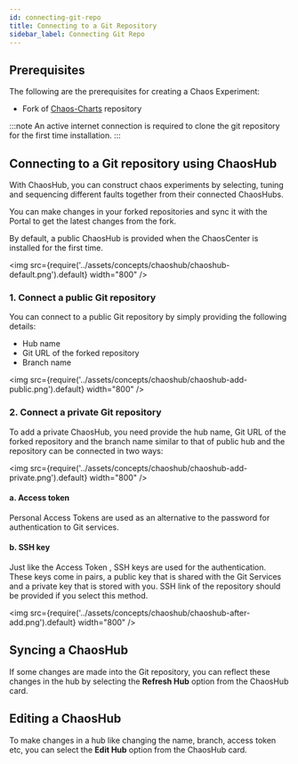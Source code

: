 ```yaml
---
id: connecting-git-repo
title: Connecting to a Git Repository
sidebar_label: Connecting Git Repo
---
```


## Prerequisites

The following are the prerequisites for creating a Chaos Experiment:

- Fork of [Chaos-Charts](https://github.com/litmuschaos/chaos-charts) repository

:::note
An active internet connection is required to clone the git repository for the first time installation.
:::

## Connecting to a Git repository using ChaosHub

With ChaosHub, you can construct chaos experiments by selecting, tuning and sequencing different faults together from their connected ChaosHubs.

You can make changes in your forked repositories and sync it with the Portal to get the latest changes from the fork.

By default, a public ChaosHub is provided when the ChaosCenter is installed for the first time.

<img src={require('../assets/concepts/chaoshub/chaoshub-default.png').default} width="800" />

### 1. Connect a public Git repository

You can connect to a public Git repository by simply providing the following details:

- Hub name
- Git URL of the forked repository
- Branch name

<img src={require('../assets/concepts/chaoshub/chaoshub-add-public.png').default} width="800" />

### 2. Connect a private Git repository

To add a private ChaosHub, you need provide the hub name, Git URL of the forked repository and the branch name similar to that of public hub and the repository can be connected in two ways:

<img src={require('../assets/concepts/chaoshub/chaoshub-add-private.png').default} width="800" />

#### a. Access token

Personal Access Tokens are used as an alternative to the password for authentication to Git services.

#### b. SSH key

Just like the Access Token , SSH keys are used for the authentication. These keys come in pairs, a public key that is shared with the Git Services and a private key that is stored with you.
SSH link of the repository should be provided if you select this method.

<img src={require('../assets/concepts/chaoshub/chaoshub-after-add.png').default} width="800" />

## Syncing a ChaosHub

If some changes are made into the Git repository, you can reflect these changes in the hub by selecting the **Refresh Hub** option from the ChaosHub card.

## Editing a ChaosHub

To make changes in a hub like changing the name, branch, access token etc, you can select the **Edit Hub** option from the ChaosHub card.